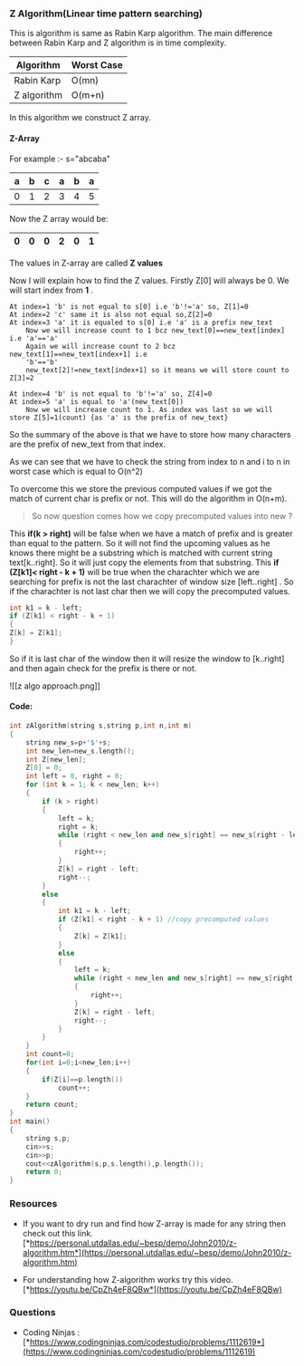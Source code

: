### Z Algorithm(Linear time pattern searching)

This is algorithm is same as Rabin Karp algorithm. 
The main difference between Rabin Karp and Z algorithm is in time complexity.

| Algorithm   | Worst Case  |
| ----------- | ----------- |
| Rabin Karp  | O(mn)       |
| Z algorithm | O(m+n)      |


In this algorithm we construct Z array.

#### Z-Array
For example :- s="abcaba"

| a | b  |c | a | b | a |
|---|---|---|---|---|---|
| 0 | 1  |2 | 3 | 4 | 5|

Now the Z array would be:

| 0 |  0|  0|  2|  0|  1|
|---|---|---|---|---|---|

The values in Z-array are called **Z values**

Now I will explain how to find the Z values.
Firstly Z[0] will always be 0. We will start index from **1** .  

```
At index=1 'b' is not equal to s[0] i.e 'b'!='a' so, Z[1]=0
At index=2 'c' same it is also not equal so,Z[2]=0
At index=3 'a' it is equaled to s[0] i.e 'a' is a prefix new_text
	Now we will increase count to 1 bcz new_text[0]==new_text[index] i.e 'a'=='a'
	Again we will increase count to 2 bcz new_text[1]==new_text[index+1] i.e
	'b'=='b'
	new_text[2]!=new_text[index+1] so it means we will store count to Z[3]=2
	
At index=4 'b' is not equal to 'b'!='a' so, Z[4]=0
At index=5 'a' is equal to 'a'(new_text[0])
	Now we will increase count to 1. As index was last so we will store Z[5]=1(count) {as 'a' is the prefix of new_text}
```

So the summary of the above is that we have to store how many characters are the prefix of new_text from that index.


As we can see that we have to check the string from index to n and i to n in worst case which is equal to O(n^2)

To overcome this we store the previous computed values if we got the match of current char is prefix or not. This will do the algorithm in O(n+m).

>So now question comes how we copy precomputed values into new ?

This **if(k > right)** will be false when we have a match of prefix and is greater than equal to the pattern. So it will not find the upcoming values as he knows there might be a substring which is matched with current string text[k..right]. So it will just copy the elements from  that substring.
This **if (Z[k1]< right - k + 1)** will be true when the charachter which we are searching for prefix is not the last charachter of window size [left..right] . So if the charachter is not last char then we will copy the precomputed values.
```C++
int k1 = k - left;
if (Z[k1] < right - k + 1)
{
Z[k] = Z[k1];
}
```

So if it is last char of the window then it will  resize the window to [k..right] and then again check for the prefix is there or not.


![[z algo approach.png]]

#### Code: 

```C++
int zAlgorithm(string s,string p,int n,int m)
{
    string new_s=p+'$'+s;
    int new_len=new_s.length();
    int Z[new_len];
    Z[0] = 0;
    int left = 0, right = 0;
    for (int k = 1; k < new_len; k++)
    {
        if (k > right)
        {
            left = k;
            right = k;
            while (right < new_len and new_s[right] == new_s[right - left])
            {
                right++;
            }
            Z[k] = right - left;
            right--;
        }
        else
        {
            int k1 = k - left;
            if (Z[k1] < right - k + 1) //copy precomputed values
            {
                Z[k] = Z[k1];
            }
            else
            {
                left = k;
                while (right < new_len and new_s[right] == new_s[right - left])
                {
                    right++;
                }
                Z[k] = right - left;
                right--;
            }
        }
    }
    int count=0;
    for(int i=0;i<new_len;i++)
    {
        if(Z[i]==p.length())
            count++;
    }
    return count;
}    
int main()
{
    string s,p;
    cin>>s;
    cin>>p;
    cout<<zAlgorithm(s,p,s.length(),p.length());
    return 0;
}
```


### Resources

* If you want to dry run and find how Z-array is made for any string then check out this link.
[*https://personal.utdallas.edu/~besp/demo/John2010/z-algorithm.htm*](https://personal.utdallas.edu/~besp/demo/John2010/z-algorithm.htm)

* For understanding how Z-algorithm works try this video.
	[*https://youtu.be/CpZh4eF8QBw*](https://youtu.be/CpZh4eF8QBw)

### Questions
* Coding Ninjas : [*https://www.codingninjas.com/codestudio/problems/1112619*](https://www.codingninjas.com/codestudio/problems/1112619)
